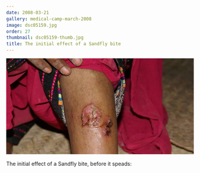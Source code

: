```yaml
---
date: 2008-03-21
gallery: medical-camp-march-2008
image: dsc05159.jpg
order: 27
thumbnail: dsc05159-thumb.jpg
title: The initial effect of a Sandfly bite
---
```


![The initial effect of a Sandfly bite](./dsc05159.jpg)

The initial effect of a Sandfly bite, before it speads: